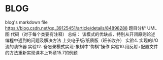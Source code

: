 # BLOG
blog's markdown file
https://blog.csdn.net/qq_39125451/article/details/84898288
题目分析
UML图
代码（对于每个类要有注释）
总结：
该模式的优缺点，特别从开闭原则论述
编程中遇到的问题及解决方法
上交电子版/纸质版（班长收齐）
实验4. 实现的I/O流的装饰器
实验12. 备忘录模式实现-象棋中“悔棋”操作
实验10.用反射+配置文件的方法重新实现课本上15章15.7的例题


